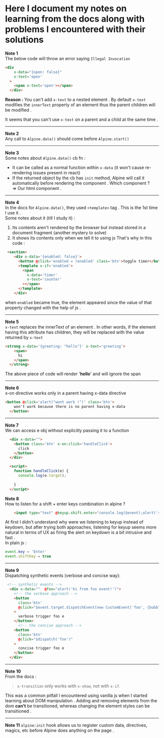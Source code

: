 # Here I document my notes on learning from the docs along with problems I encountered with their solutions 

**Note 1**  
The below code will throw an error saying `Illegal Invocation`
```html
<div
    x-data="{open: false}"
    x-text='open'
  >
    <span x-text='open'></span>
  </div> 
```

**Reason :**  You can't add `x-text` to a nested element . 
By default `x-text` modifies the `innerText` property of an element thus the parent children will be modified . 

It seems that you can't use `x-text` on a parent and a child at the same time . 
____
**Note 2**  
Any call to `Alpine.data()` should come before `Alpine.start()`  
___
**Note 3**  
Some notes about `Alpine.data()` cb fn :   
- It can be called as a normal function within `x-data` (it won't cause re-rendering issues present in react)
- If the returned object by the cb has `init` method, Alpine will  call it automatically before rendering the component . 
Which component ?  
=> Our html component . 
___
**Note 4**  
In the docs for `Alpine.data()`, they used `<template>` tag . This is the 1st time I use it .  
Some notes about it (till I study it) :   
1. Its contents aren't rendered by the browser but instead stored in a document fragment (another mystery to solve)
2. It shows its contents only when we tell it to using js 
That's why in this code : 
```html
 <section>
    <div x-data='{enabled: false}'>
      <button @click='enabled = !enabled' class='btn'>toggle timer</button>
      <template x-if='enabled'>
        <span
          x-data='timer'
          x-text='counter'
        ></span>
      </template>
    </div>
```
when `enabled` became true, the element appeared since the value of that property changed with the help of js . 
___
**Note 5**  
`x-text` replaces the innerText of an element . In other words, if the element having this attribute has children, they will be replaced with the value returned by `x-text`
```html
<strong x-data='{greeting: "hello"}' x-text='greeting'>
    <span>
      hi
    </span>
  </strong>
```
The above piece of code will render '**hello**' and will ignore the span 
___
**Note 6**  
x-on directive works only in a parent having x-data directive
```html
<button @click='alert("wont work !")' class='btn'>
    won't work because there is no parent having x-data
  </button>
```
___
**Note 7**  
We can access e obj without explicitly passing it to a function
```html
  <div x-data="">
    <button class='btn' x-on:click='handleClick'>
      click
    </button>
  </div>

  <script>
    function handleClick(e) {
      console.log(e.target);
      
    }
  </script>
```
**Note 8**  
How to listen for a shift + enter keys combination in alpine ?  
```html
    <input type="text" @keyup.shift.enter="console.log($event);alert('submitted !')" class='border-2'/>
```
At first I didn't understand why were we listening to keyup instead of keydown, but after trying both approaches, listening for keyup seems more natural in terms of UX as firing the alert on keydown is a bit intrusive and fast .  
In plain js : 
```js
event.key = 'Enter'
event.shiftKey = true
```
___
**Note 9**  
Dispatching synthetic events (verbose and concise way):  
```html
 <!-- synthetic events -->
  <div x-data=""  @foo="alert('hi from foo event!')">
    <!-- the verbose approach -->
    <button
      class='btn'
      @click="$event.target.dispatchEvent(new CustomEvent('foo', {bubbles: true}))"
    >
      verbose trigger foo e
    </button>
      <!-- the concise approach -->
    <button
      class='btn'
      @click="$dispatch('foo')"
    >
      concise trigger foo e
    </button>
  </div>
```
___
**Note 10**  
From the docs :  
> `x-transition` only works with `x-show`, not with `x-if`.

This was a common pitfall I encountered using vanilla js when I started learning about DOM manipulation . 
Adding and removing elements from the dom **can't** be transitioned, whereas changing the element styles can be transitioned .
___
**Note 11**
`alpine:init` hook allows us to register custom data, directives, magics, etc before Alpine does anything on the page . 